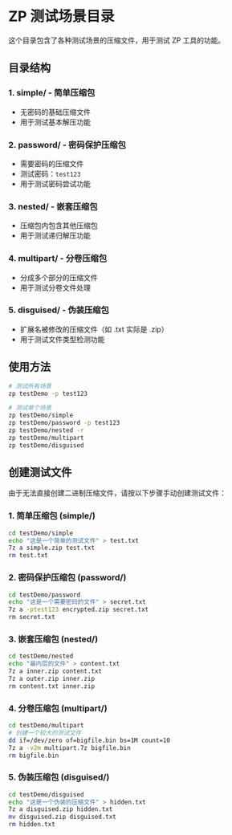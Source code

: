 # ZP 测试场景目录

这个目录包含了各种测试场景的压缩文件，用于测试 ZP 工具的功能。

## 目录结构

### 1. simple/ - 简单压缩包
- 无密码的基础压缩文件
- 用于测试基本解压功能

### 2. password/ - 密码保护压缩包
- 需要密码的压缩文件
- 测试密码：`test123`
- 用于测试密码尝试功能

### 3. nested/ - 嵌套压缩包
- 压缩包内包含其他压缩包
- 用于测试递归解压功能

### 4. multipart/ - 分卷压缩包
- 分成多个部分的压缩文件
- 用于测试分卷文件处理

### 5. disguised/ - 伪装压缩包
- 扩展名被修改的压缩文件（如 .txt 实际是 .zip）
- 用于测试文件类型检测功能

## 使用方法

```bash
# 测试所有场景
zp testDemo -p test123

# 测试单个场景
zp testDemo/simple
zp testDemo/password -p test123
zp testDemo/nested -r
zp testDemo/multipart
zp testDemo/disguised
```

## 创建测试文件

由于无法直接创建二进制压缩文件，请按以下步骤手动创建测试文件：

### 1. 简单压缩包 (simple/)
```bash
cd testDemo/simple
echo "这是一个简单的测试文件" > test.txt
7z a simple.zip test.txt
rm test.txt
```

### 2. 密码保护压缩包 (password/)
```bash
cd testDemo/password
echo "这是一个需要密码的文件" > secret.txt
7z a -ptest123 encrypted.zip secret.txt
rm secret.txt
```

### 3. 嵌套压缩包 (nested/)
```bash
cd testDemo/nested
echo "最内层的文件" > content.txt
7z a inner.zip content.txt
7z a outer.zip inner.zip
rm content.txt inner.zip
```

### 4. 分卷压缩包 (multipart/)
```bash
cd testDemo/multipart
# 创建一个较大的测试文件
dd if=/dev/zero of=bigfile.bin bs=1M count=10
7z a -v2m multipart.7z bigfile.bin
rm bigfile.bin
```

### 5. 伪装压缩包 (disguised/)
```bash
cd testDemo/disguised
echo "这是一个伪装的压缩文件" > hidden.txt
7z a disguised.zip hidden.txt
mv disguised.zip disguised.txt
rm hidden.txt
